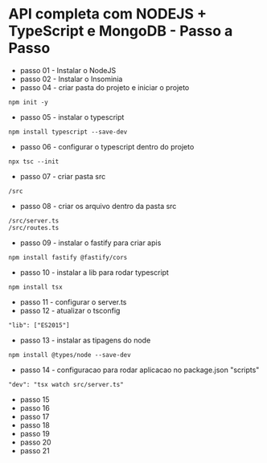 # API completa com NODEJS + TypeScript e MongoDB - Passo a Passo

- passo 01 - Instalar o NodeJS
- passo 02 - Instalar o Insominia
- passo 04 - criar pasta do projeto e iniciar o projeto   
```
npm init -y
```
- passo 05 - instalar o typescript
```
npm install typescript --save-dev
```
- passo 06 - configurar o typescript dentro do projeto
```
npx tsc --init
```
- passo 07 - criar pasta src
```
/src
```
- passo 08 - criar os arquivo dentro da pasta src
```
/src/server.ts
/src/routes.ts
```
- passo 09 - instalar o fastify para criar apis
```
npm install fastify @fastify/cors
```
- passo 10 - instalar a lib para rodar typescript
```
npm install tsx
```
- passo 11 - configurar o server.ts
- passo 12 - atualizar o tsconfig
```
"lib": ["ES2015"]
``` 
- passo 13 - instalar as tipagens do node
```
npm install @types/node --save-dev
```
- passo 14 - configuracao para rodar aplicacao no package.json "scripts"
```
"dev": "tsx watch src/server.ts"
```
- passo 15
- passo 16
- passo 17
- passo 18
- passo 19
- passo 20
- passo 21